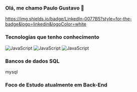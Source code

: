 ### Olá, me chamo Paulo Gustavo 👋
https://img.shields.io/badge/LinkedIn-0077B5?style=for-the-badge&logo=linkedin&logoColor=white



###  Tecnologias que tenho conhecimento
![JavaScript](https://img.shields.io/badge/JavaScript-323330?style=for-the-badge&logo=javascript&logoColor=F7DF1E)
![JavaScript](https://img.shields.io/badge/Node.js-43853D?style=for-the-badge&logo=node.js&logoColor=white)
![JavaScript](https://img.shields.io/badge/Express.js-404D59?style=for-the-badge)

### Bancos de dados SQL

mysql

### Foco de Estudo atualmente em Back-End
